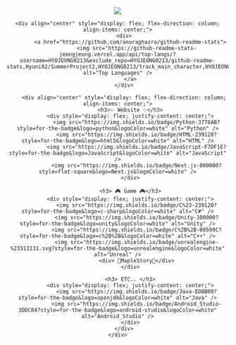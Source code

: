 <div align="center">
    <img src="https://capsule-render.vercel.app/api?type=waving&color=BDBDC8&height=300&section=header&text=쪄쪄쪄쪄쪙이's%20Github&fontSize=50" />

    <div align="center" style="display: flex; flex-direction: column; align-items: center;">
        <div>
            <a href="https://github.com/anuraghazra/github-readme-stats">
                <img src="https://github-readme-stats-jeongjeong.vercel.app/api/top-langs/?username=HYOJEONG0213&exclude_repo=HYOJEONG0213/github-readme-stats,Hyuni02/SummerProject2,HYOJEONG0213/track_main_character,HYOJEONG0213/track_main_character2,HYOJEONG0213/SummerProject,HYOJEONG0213/SummerProject2&langs_count=10" alt="Top Languages" />
            </a>
        </div>

        <div align="center" style="display: flex; flex-direction: column; align-items: center;">
            <h3>✨ Website ✨</h3>
            <div style="display: flex; justify-content: center;">
                <img src="https://img.shields.io/badge/Python-3776AB?style=for-the-badge&logo=python&logoColor=white" alt="Python" />
                <img src="https://img.shields.io/badge/HTML-239120?style=for-the-badge&logo=html5&logoColor=white" alt="HTML" />
                <img src="https://img.shields.io/badge/JavaScript-F7DF1E?style=for-the-badge&logo=JavaScript&logoColor=white" alt="JavaScript" />
                <img src="https://img.shields.io/badge/Next.js-000000?style=flat-square&logo=Next.js&logoColor=white" />
            </div>

            <h3> 🎮 Game 🎮</h3>
            <div style="display: flex; justify-content: center;">
                <img src="https://img.shields.io/badge/C%23-239120?style=for-the-badge&logo=c-sharp&logoColor=white" alt="C#" />
                <img src="https://img.shields.io/badge/Unity-100000?style=for-the-badge&logo=unity&logoColor=white" alt="Unity" />
                <img src="https://img.shields.io/badge/C%2B%2B-00599C?style=for-the-badge&logo=c%2B%2B&logoColor=white" alt="C++" />
                <img src="https://img.shields.io/badge/unrealengine-%23313131.svg?style=for-the-badge&logo=unrealengine&logoColor=white" alt="Unreal" />
                <div> 🍁MapleStory🍁</div>
            </div>

            <h3> ETC.. </h3>
            <div style="display: flex; justify-content: center;">
                <img src="https://img.shields.io/badge/Java-ED8B00?style=for-the-badge&logo=openjdk&logoColor=white" alt="Java" />
                <img src="https://img.shields.io/badge/Android_Studio-3DDC84?style=for-the-badge&logo=android-studio&logoColor=white" alt="Android_Studio" />
            </div>
        </div>
    </div>
</div>

<!--
**HYOJEONG0213/HYOJEONG0213** is a ✨ _special_ ✨ repository because its `README.md` (this file) appears on your GitHub profile.

Here are some ideas to get you started:

- 🔭 I’m currently working on ...
- 🌱 I’m currently learning ...
- 👯 I’m looking to collaborate on ...
- 🤔 I’m looking for help with ...
- 💬 Ask me about ...
- 📫 How to reach me: ...
- 😄 Pronouns: ...
- ⚡ Fun fact: ...
-->
